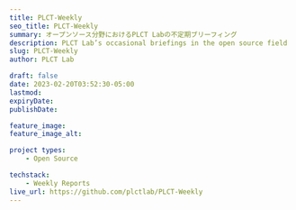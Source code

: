 ```yaml
---
title: PLCT-Weekly
seo_title: PLCT-Weekly
summary: オープンソース分野におけるPLCT Labの不定期ブリーフィング
description: PLCT Lab’s occasional briefings in the open source field
slug: PLCT-Weekly
author: PLCT Lab

draft: false
date: 2023-02-20T03:52:30-05:00
lastmod: 
expiryDate: 
publishDate: 

feature_image: 
feature_image_alt: 

project types: 
    - Open Source

techstack:
    - Weekly Reports
live_url: https://github.com/plctlab/PLCT-Weekly
---
```


